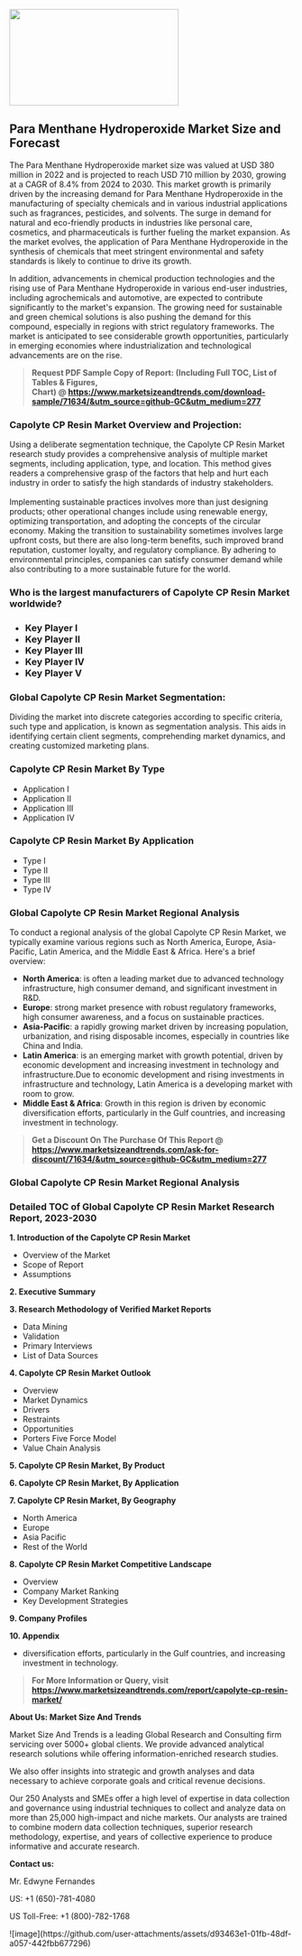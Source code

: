 <p><img class="alignnone size-medium wp-image-20088" src="https://ffe5etoiles.com/wp-content/uploads/2024/12/MST1-300x171.png" alt="" width="300" height="171" /></p><h2>Para Menthane Hydroperoxide Market Size and Forecast</h2><p>The Para Menthane Hydroperoxide market size was valued at USD 380 million in 2022 and is projected to reach USD 710 million by 2030, growing at a CAGR of 8.4% from 2024 to 2030. This market growth is primarily driven by the increasing demand for Para Menthane Hydroperoxide in the manufacturing of specialty chemicals and in various industrial applications such as fragrances, pesticides, and solvents. The surge in demand for natural and eco-friendly products in industries like personal care, cosmetics, and pharmaceuticals is further fueling the market expansion. As the market evolves, the application of Para Menthane Hydroperoxide in the synthesis of chemicals that meet stringent environmental and safety standards is likely to continue to drive its growth.</p><p>In addition, advancements in chemical production technologies and the rising use of Para Menthane Hydroperoxide in various end-user industries, including agrochemicals and automotive, are expected to contribute significantly to the market's expansion. The growing need for sustainable and green chemical solutions is also pushing the demand for this compound, especially in regions with strict regulatory frameworks. The market is anticipated to see considerable growth opportunities, particularly in emerging economies where industrialization and technological advancements are on the rise.</p></p><blockquote id="" class=""><strong>Request PDF Sample Copy of Report: (Including Full TOC, List of Tables &amp; Figures, Chart)&nbsp;@&nbsp;<strong><a href="https://www.marketsizeandtrends.com/download-sample/71634/&utm_source=github-GC&utm_medium=277" target="_blank">https://www.marketsizeandtrends.com/download-sample/71634/&utm_source=github-GC&utm_medium=277</a></strong></strong></blockquote><h3 id="" class="">Capolyte CP Resin Market&nbsp;Overview and Projection:</h3><p id="" class="">Using a deliberate segmentation technique, the Capolyte CP Resin Market research study provides a comprehensive analysis of multiple market segments, including application, type, and location. This method gives readers a comprehensive grasp of the factors that help and hurt each industry in order to satisfy the high standards of industry stakeholders. <br /> <br />Implementing sustainable practices involves more than just designing products; other operational changes include using renewable energy, optimizing transportation, and adopting the concepts of the circular economy. Making the transition to sustainability sometimes involves large upfront costs, but there are also long-term benefits, such improved brand reputation, customer loyalty, and regulatory compliance. By adhering to environmental principles, companies can satisfy consumer demand while also contributing to a more sustainable future for the world.</p><h3 id="" class="">Who is the largest manufacturers of&nbsp;Capolyte CP Resin Market worldwide?</h3><h3 class=""><p><ul><li>Key Player I </li><li> Key Player II </li><li> Key Player III </li><li> Key Player IV </li><li> Key Player V</li></ul></p></h3><h3 id="" class="">Global&nbsp;Capolyte CP Resin Market Segmentation:</h3><p id="" class="">Dividing the market into discrete categories according to specific criteria, such type and application, is known as segmentation analysis. This aids in identifying certain client segments, comprehending market dynamics, and creating customized marketing plans.</p><h3 id="" class="">Capolyte CP Resin Market&nbsp;By Type</h3><p><p><ul><li>Application I</li><li> Application II</li><li> Application III</li><li> Application IV</p></li></ul></p></p><h3 id="" class="">Capolyte CP Resin Market&nbsp;By Application</h3><p class=""><p><ul><li>Type I</li><li> Type II</li><li> Type III</li><li> Type IV</li></ul></p></p><h3 id="" class="">Global Capolyte CP Resin Market Regional Analysis</h3><p id="" class="">To conduct a regional analysis of the global Capolyte CP Resin Market, we typically examine various regions such as North America, Europe, Asia-Pacific, Latin America, and the Middle East &amp; Africa. Here's a brief overview:</p><ul><li><strong>North America</strong>: is often a leading market due to advanced technology infrastructure, high consumer demand, and significant investment in R&amp;D.</li><li><strong>Europe</strong>: strong market presence with robust regulatory frameworks, high consumer awareness, and a focus on sustainable practices.</li><li><strong>Asia-Pacific</strong>: a rapidly growing market driven by increasing population, urbanization, and rising disposable incomes, especially in countries like China and India.</li><li><strong>Latin America</strong>: is an emerging market with growth potential, driven by economic development and increasing investment in technology and infrastructure.Due to economic development and rising investments in infrastructure and technology, Latin America is a developing market with room to grow.</li><li><strong>Middle East &amp; Africa</strong>: Growth in this region is driven by economic diversification efforts, particularly in the Gulf countries, and increasing investment in technology.</li></ul><blockquote id="" class=""><strong>Get a Discount On The Purchase Of This Report @ <strong><a href="https://www.marketsizeandtrends.com/ask-for-discount/71634/&utm_source=github-GC&utm_medium=277" target="_blank">https://www.marketsizeandtrends.com/ask-for-discount/71634/&utm_source=github-GC&utm_medium=277</a></strong></strong></blockquote><h3 id="" class="">Global Capolyte CP Resin Market Regional Analysis</h3><h3 id="" class="">Detailed TOC of Global Capolyte CP Resin Market Research Report, 2023-2030</h3><p id="" class=""><strong>1. Introduction of the Capolyte CP Resin Market</strong></p><ul><li>Overview of the Market</li><li>Scope of Report</li><li>Assumptions</li></ul><p id="" class=""><strong>2. Executive Summary</strong></p><p id="" class=""><strong>3. Research Methodology of Verified Market Reports</strong></p><ul><li>Data Mining</li><li>Validation</li><li>Primary Interviews</li><li>List of Data Sources</li></ul><p id="" class=""><strong>4. Capolyte CP Resin Market Outlook</strong></p><ul><li>Overview</li><li>Market Dynamics</li><li>Drivers</li><li>Restraints</li><li>Opportunities</li><li>Porters Five Force Model</li><li>Value Chain Analysis</li></ul><p id="" class=""><strong>5. Capolyte CP Resin Market, By Product</strong></p><p id="" class=""><strong>6. Capolyte CP Resin Market, By Application</strong></p><p id="" class=""><strong>7. Capolyte CP Resin Market, By Geography</strong></p><ul><li>North America</li><li>Europe</li><li>Asia Pacific</li><li>Rest of the World</li></ul><p id="" class=""><strong>8. Capolyte CP Resin Market Competitive Landscape</strong></p><ul><li>Overview</li><li>Company Market Ranking</li><li>Key Development Strategies</li></ul><p id="" class=""><strong>9. Company Profiles</strong></p><p id="" class=""><strong>10. Appendix</strong></p><ul><li>diversification efforts, particularly in the Gulf countries, and increasing investment in technology.</li></ul><blockquote id="" class=""><strong>For More Information or Query, visit <strong><strong><a href="https://www.marketsizeandtrends.com/report/capolyte-cp-resin-market/" target="_blank">https://www.marketsizeandtrends.com/report/capolyte-cp-resin-market/</a></strong></strong></strong></blockquote><p id="" class=""><strong>About Us: Market Size And Trends</strong></p><p id="" class="">Market Size And Trends is a leading Global Research and Consulting firm servicing over 5000+ global clients. We provide advanced analytical research solutions while offering information-enriched research studies.</p><p id="" class="">We also offer insights into strategic and growth analyses and data necessary to achieve corporate goals and critical revenue decisions.</p><p id="" class="">Our 250 Analysts and SMEs offer a high level of expertise in data collection and governance using industrial techniques to collect and analyze data on more than 25,000 high-impact and niche markets. Our analysts are trained to combine modern data collection techniques, superior research methodology, expertise, and years of collective experience to produce informative and accurate research.</p><p id="" class=""><strong>Contact us:</strong></p><p id="" class="">Mr. Edwyne Fernandes</p><p id="" class="">US: +1 (650)-781-4080</p><p id="" class="">US Toll-Free: +1 (800)-782-1768</p>
![image](https://github.com/user-attachments/assets/d93463e1-01fb-48df-a057-442fbb677296)
